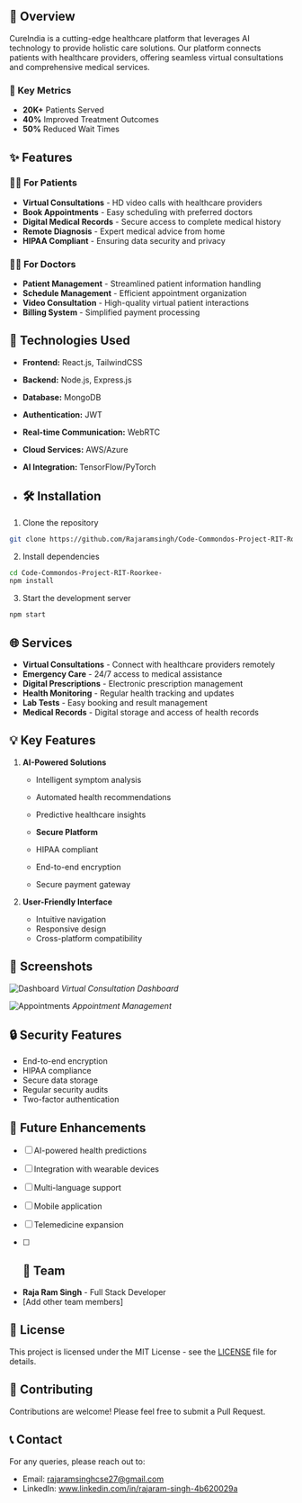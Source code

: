 ## 🌟 Overview

CureIndia is a cutting-edge healthcare platform that leverages AI technology to provide holistic care solutions. Our platform connects patients with healthcare providers, offering seamless virtual consultations and comprehensive medical services.

### 🎯 Key Metrics
- **20K+** Patients Served
- **40%** Improved Treatment Outcomes
- **50%** Reduced Wait Times

## ✨ Features

### 👨‍⚕️ For Patients
- **Virtual Consultations** - HD video calls with healthcare providers
- **Book Appointments** - Easy scheduling with preferred doctors
- **Digital Medical Records** - Secure access to complete medical history
- **Remote Diagnosis** - Expert medical advice from home
- **HIPAA Compliant** - Ensuring data security and privacy

### 👨‍⚕️ For Doctors
- **Patient Management** - Streamlined patient information handling
- **Schedule Management** - Efficient appointment organization
- **Video Consultation** - High-quality virtual patient interactions
- **Billing System** - Simplified payment processing

## 🚀 Technologies Used

- **Frontend:** React.js, TailwindCSS
- **Backend:** Node.js, Express.js
- **Database:** MongoDB
- **Authentication:** JWT
- **Real-time Communication:** WebRTC
- **Cloud Services:** AWS/Azure
- **AI Integration:** TensorFlow/PyTorch

- ## 🛠️ Installation

1. Clone the repository
```bash
git clone https://github.com/Rajaramsingh/Code-Commondos-Project-RIT-Roorkee-.git
```

2. Install dependencies
```bash
cd Code-Commondos-Project-RIT-Roorkee-
npm install
```

3. Start the development server
```bash
npm start
```

## 🌐 Services

- **Virtual Consultations** - Connect with healthcare providers remotely
- **Emergency Care** - 24/7 access to medical assistance
- **Digital Prescriptions** - Electronic prescription management
- **Health Monitoring** - Regular health tracking and updates
- **Lab Tests** - Easy booking and result management
- **Medical Records** - Digital storage and access of health records

## 💡 Key Features

1. **AI-Powered Solutions**
   - Intelligent symptom analysis
   - Automated health recommendations
   - Predictive healthcare insights
  
   -  **Secure Platform**
   - HIPAA compliant
   - End-to-end encryption
   - Secure payment gateway

3. **User-Friendly Interface**
   - Intuitive navigation
   - Responsive design
   - Cross-platform compatibility

## 📱 Screenshots

![Dashboard](https://your-image-url.com/dashboard.png)
*Virtual Consultation Dashboard*

![Appointments](https://your-image-url.com/appointments.png)
*Appointment Management*

## 🔒 Security Features

- End-to-end encryption
- HIPAA compliance
- Secure data storage
- Regular security audits
- Two-factor authentication

## 🎯 Future Enhancements

- [ ] AI-powered health predictions
- [ ] Integration with wearable devices
- [ ] Multi-language support
- [ ] Mobile application
- [ ] Telemedicine expansion

- [ ] ## 👥 Team

- **Raja Ram Singh** - Full Stack Developer
- [Add other team members]

## 📄 License

This project is licensed under the MIT License - see the [LICENSE](LICENSE) file for details.

## 🤝 Contributing

Contributions are welcome! Please feel free to submit a Pull Request.

## 📞 Contact

For any queries, please reach out to:
- Email: rajaramsinghcse27@gmail.com
- LinkedIn: www.linkedin.com/in/rajaram-singh-4b620029a

